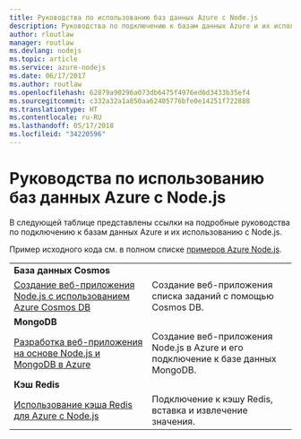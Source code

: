 ```yaml
---
title: Руководства по использованию баз данных Azure с Node.js
description: Руководства по подключению к базам данных Azure и их использованию с Node.js.
author: rloutlaw
manager: routlaw
ms.devlang: nodejs
ms.topic: article
ms.service: azure-nodejs
ms.date: 06/17/2017
ms.author: routlaw
ms.openlocfilehash: 62879a90296a073db6475f4976ed6d3433b35ef4
ms.sourcegitcommit: c332a32a1a850aa62405776bfe0e14251f722888
ms.translationtype: HT
ms.contentlocale: ru-RU
ms.lasthandoff: 05/17/2018
ms.locfileid: "34220596"
---
```

# <a name="tutorials-for-using-azure-databases-with-nodejs"></a>Руководства по использованию баз данных Azure с Node.js

В следующей таблице представлены ссылки на подробные руководства по подключению к базам данных Azure и их использованию с Node.js. 

Пример исходного кода см. в полном списке [примеров Azure Node.js](https://azure.microsoft.com/resources/samples/?term=nodejs).

| | |
|---|---|
| **База данных Cosmos** ||
| [Создание веб-приложения Node.js с использованием Azure Cosmos DB](http://docs.microsoft.com/azure/documentdb/documentdb-nodejs-application?toc=/azure/node/toc.json&bc=/azure/node/toc.json) | Создание веб-приложения списка заданий с помощью Cosmos DB.  |
| **MongoDB** ||
| [Разработка веб-приложения на основе Node.js и MongoDB в Azure](http://docs.microsoft.com/azure/app-service-web/app-service-web-tutorial-nodejs-mongodb-app?toc=/azure/node/toc.json&bc=/azure/node/toc.json) | Создание веб-приложения Node.js в Azure и его подключение к базе данных MongoDB.  |
| **Кэш Redis** | |
| [Использование кэша Redis для Azure с Node.js](http://docs.microsoft.com/azure/redis-cache/cache-nodejs-get-started?toc=/azure/node/toc.json&bc=/azure/node/toc.json) | Подключение к кэшу Redis, вставка и извлечение значения.

